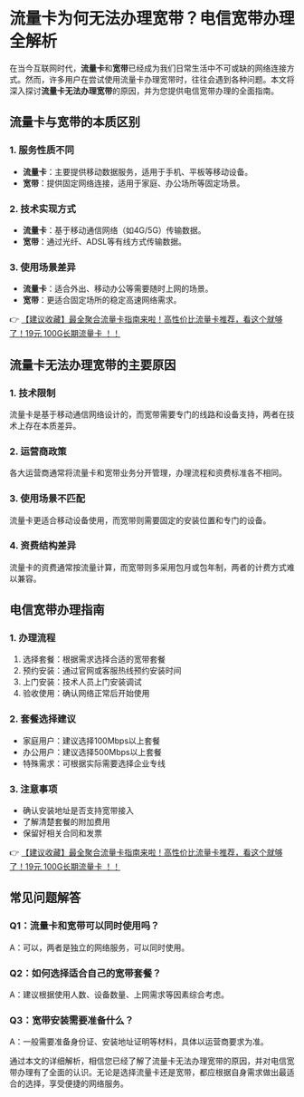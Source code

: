 # 流量卡为何无法办理宽带？电信宽带办理全解析

在当今互联网时代，**流量卡**和**宽带**已经成为我们日常生活中不可或缺的网络连接方式。然而，许多用户在尝试使用流量卡办理宽带时，往往会遇到各种问题。本文将深入探讨**流量卡无法办理宽带**的原因，并为您提供电信宽带办理的全面指南。

## 流量卡与宽带的本质区别

### 1. 服务性质不同
- **流量卡**：主要提供移动数据服务，适用于手机、平板等移动设备。
- **宽带**：提供固定网络连接，适用于家庭、办公场所等固定场景。

### 2. 技术实现方式
- **流量卡**：基于移动通信网络（如4G/5G）传输数据。
- **宽带**：通过光纤、ADSL等有线方式传输数据。

### 3. 使用场景差异
- **流量卡**：适合外出、移动办公等需要随时上网的场景。
- **宽带**：更适合固定场所的稳定高速网络需求。

👉 [【建议收藏】最全聚合流量卡指南来啦！高性价比流量卡推荐，看这个就够了！19元 100G长期流量卡 ！！](https://bit.ly/Liuliangka)

## 流量卡无法办理宽带的主要原因

### 1. 技术限制
流量卡是基于移动通信网络设计的，而宽带需要专门的线路和设备支持，两者在技术上存在本质差异。

### 2. 运营商政策
各大运营商通常将流量卡和宽带业务分开管理，办理流程和资费标准各不相同。

### 3. 使用场景不匹配
流量卡更适合移动设备使用，而宽带则需要固定的安装位置和专门的设备。

### 4. 资费结构差异
流量卡的资费通常按流量计算，而宽带则多采用包月或包年制，两者的计费方式难以兼容。

## 电信宽带办理指南

### 1. 办理流程
1. 选择套餐：根据需求选择合适的宽带套餐
2. 预约安装：通过官网或客服热线预约安装时间
3. 上门安装：技术人员上门安装调试
4. 验收使用：确认网络正常后开始使用

### 2. 套餐选择建议
- 家庭用户：建议选择100Mbps以上套餐
- 办公用户：建议选择500Mbps以上套餐
- 特殊需求：可根据实际需要选择企业专线

### 3. 注意事项
- 确认安装地址是否支持宽带接入
- 了解清楚套餐的附加费用
- 保留好相关合同和发票

👉 [【建议收藏】最全聚合流量卡指南来啦！高性价比流量卡推荐，看这个就够了！19元 100G长期流量卡 ！！](https://bit.ly/Liuliangka)

## 常见问题解答

### Q1：流量卡和宽带可以同时使用吗？
A：可以，两者是独立的网络服务，可以同时使用。

### Q2：如何选择适合自己的宽带套餐？
A：建议根据使用人数、设备数量、上网需求等因素综合考虑。

### Q3：宽带安装需要准备什么？
A：一般需要准备身份证、安装地址证明等材料，具体以运营商要求为准。

通过本文的详细解析，相信您已经了解了流量卡无法办理宽带的原因，并对电信宽带办理有了全面的认识。无论是选择流量卡还是宽带，都应根据自身需求做出最适合的选择，享受便捷的网络服务。